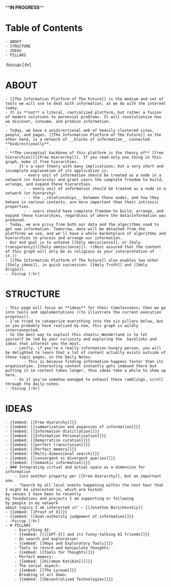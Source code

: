 ^^**__IN PROGRESS__**^^
# Table of Contents
    - ABOUT
    - STRUCTURE
    - IDEAS
    - PILLARS
:hiccup [:hr]
# ABOUT
    - [[The Information Platform of The Future]] is the medium and set of tools we will use to deal with information, as we do with the internet today.
    - It is **not** a literal, centralized platform, but rather a fusion of modern solutions to perennial problems. It will revolutionize how we discover, consume, and produce information.
    - 
    - Today, we have a unidirectional web of heavily clustered sites, people, and pages. [[The Information Platform of The Future]] on the other hand, is a network of __blocks of information__ connected **bidirectionally**.
    - 
    - **The conceptual backbone of this platform is the theory of** [free hierarchies]([[Free Hierarchy]]). If you read only one thing in this graph, make it free hierarchies.
        - It's a vast theory with many implications; but a very short and incomplete explanation of its application is:
            - every unit of information should be treated as a node in a network (or hierarchy) and grant users the complete freedom to build, arrange, and expand these hierarchies.
            - - every unit of information should be treated as a node in a network (or hierarchy)
            - - the __relationships__ between these nodes, and how they behave in various contexts, are more important than their intrinsic properties.
            - - users should have complete freedom to build, arrange, and expand these hierarchies, regardless of where the data/information was produced.
    - Today, we are privy from both our data and the algorithms used to get new information. Tomorrow, data will be detached from the platforms we use, and we'll have a whole marketplace of algorithms and hierarchies to process and arrange our information. 
    - Our end goal is to achieve [[holy omniscience]], or [holy transparency]([[holy omniscience]]). ((Rest assured that the content of this graph will only be as religious as your interpretation of it.))
    - [[The Information Platform of The Future]] also enables two other [[holy ideas]], in quick succession: [[Holy Truth]] and [[Holy Origin]].
    - :hiccup [:hr]
# STRUCTURE
    - This page will focus on **ideas** for their timelessness; then we go into tools and implementations ((to illustrate the current execution progress)).
    - I've tried to categorize everything into the six pillars below, but as you probably have realized by now, this graph is wildly interconnected. 
    - So the best way to exploit this chaotic Wonderland is to let yourself be led by your curiosity and exploring the  backlinks and ideas that interest you the most.
        - Lastly, if you're a really information-hungry person, you will be delighted to learn that a lot of content actually exists outside of these topic pages, in the Daily Notes.
            - This is because finding information happens faster than its organization. Interesting content instantly gets indexed there but putting it in context takes longer, thus ideas take a while to show up here. 
        - So if you've somehow managed to exhaust these ramblings, scroll through the daily notes. 
    - :hiccup [:hr]
# IDEAS
    - {{embed: [[Free Hierarchy]]}}
    - {{embed: [[summarization and expansion of information]]}}
    - {{embed: [[Information distillation]]}}
    - {{embed: [[Information Personalisation]]}}
    - {{embed: [[Democratize curation]]}}
    - {{embed: [[perfect transclusion]]}}
    - {{embed: [[Perfect memory]]}}
    - {{embed: [[Multi-dimensional search]]}}
    - {{embed: [[convergent vs divergent queries]]}}
    - {{embed: [[Semantic information]]}}
    - ### Integrating virtual and actual space as a dimension for information
        - Just another property per [[Free Hierarchy]], but an important one. 
        - "Search by all local events happening within the next hour that I might be interested in, which are hosted:
    by venues I have been to recently
    by foundations and projects I am supporting or following
    by people in my network
    about topics I am interested in" — [[Jonathan Borichevskiy]]
    - {{embed: [[Proof of X]]}}
    - {{embed: [[dual-authority judgement of information]]}}
    - :hiccup [:hr]
    - # PILLARS
        - Everything AI:
        - {{embed: [[[[GPT-3]] and its funny-talking AI friends]]}}
        - On search and exploration:
        - {{embed: [[Maps and Exploratory Tools]]}}
        - Tools to record and manipulate thoughts:
        - {{embed: [[Tools for Thoughts]]}}
        - Perfect memory:
        - {{embed: [[Kiraman Katibin]]]]}}
        - The social aspect:
        - {{embed: [[The Lyceum]]}}
        - Breaking it all down:
        - {{embed: [[Decentralized Technologies]]}}
